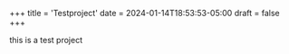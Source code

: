 +++
title = 'Testproject'
date = 2024-01-14T18:53:53-05:00
draft = false
+++

this is a test project
